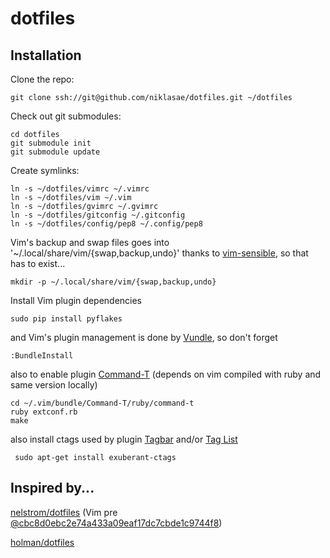 dotfiles
========

## Installation ##

Clone the repo:

    git clone ssh://git@github.com/niklasae/dotfiles.git ~/dotfiles

Check out git submodules:

    cd dotfiles
    git submodule init
    git submodule update

Create symlinks:

    ln -s ~/dotfiles/vimrc ~/.vimrc
    ln -s ~/dotfiles/vim ~/.vim
    ln -s ~/dotfiles/gvimrc ~/.gvimrc
    ln -s ~/dotfiles/gitconfig ~/.gitconfig
    ln -s ~/dotfiles/config/pep8 ~/.config/pep8

Vim's backup and swap files goes into '~/.local/share/vim/{swap,backup,undo}' thanks to [vim-sensible](https://github.com/tpope/vim-sensible), so that has to exist...

    mkdir -p ~/.local/share/vim/{swap,backup,undo}

Install Vim plugin dependencies

    sudo pip install pyflakes
    
and Vim's plugin management is done by [Vundle](https://github.com/gmarik/vundle), so don't forget

    :BundleInstall

also to enable plugin [Command-T](https://github.com/wincent/Command-T) (depends on vim compiled with ruby and same version locally)

    cd ~/.vim/bundle/Command-T/ruby/command-t
    ruby extconf.rb
    make

also install ctags used by plugin [Tagbar](https://github.com/majutsushi/tagbar) and/or [Tag List](https://github.com/vim-scripts/taglist.vim)

     sudo apt-get install exuberant-ctags

## Inspired by... ##

[nelstrom/dotfiles](https://github.com/nelstrom/dotfiles) (Vim pre [@cbc8d0ebc2e74a433a09eaf17dc7cbde1c9744f8](https://github.com/holman/dotfiles/commit/cbc8d0ebc2e74a433a09eaf17dc7cbde1c9744f8))

[holman/dotfiles](https://github.com/holman/dotfiles)

